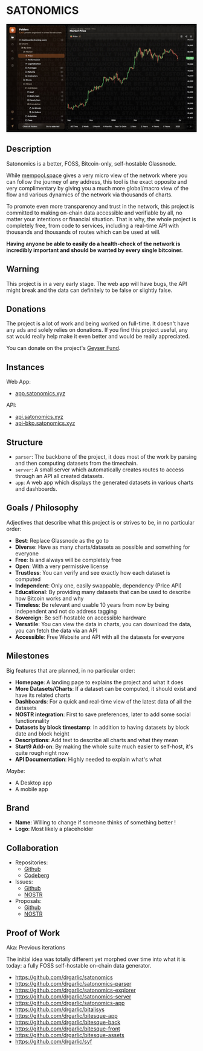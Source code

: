 # SATONOMICS

![Image of the Satonomics Web App](./assets/latest.jpg)

## Description

Satonomics is a better, FOSS, Bitcoin-only, self-hostable Glassnode.

While [mempool.space](https://mempool.space) gives a very micro view of the network where you can follow the journey of any address, this tool is the exact opposite and very complimentary by giving you a much more global/macro view of the flow and various dynamics of the network via thousands of charts.

To promote even more transparency and trust in the network, this project is committed to making on-chain data accessible and verifiable by all, no matter your intentions or financial situation. That is why, the whole project is completely free, from code to services, including a real-time API with thousands and thousands of routes which can be used at will.

**Having anyone be able to easily do a health-check of the network is incredibly important and should be wanted by every single bitcoiner.**

## Warning

This project is in a very early stage. The web app will have bugs, the API might break and the data can definitely to be false or slightly false.

## Donations

The project is a lot of work and being worked on full-time. It doesn't have any ads and solely relies on donations. If you find this project useful, any sat would really help make it even better and would be really appreciated.

You can donate on the project's [Geyser Fund](https://geyser.fund/project/satonomics/).

## Instances

Web App:

- [app.satonomics.xyz](https://app.satonomics.xyz)

API:

- [api.satonomics.xyz](https://api.satonomics.xyz)
- [api-bkp.satonomics.xyz](https://api-bkp.satonomics.xyz)

## Structure

- `parser`: The backbone of the project, it does most of the work by parsing and then computing datasets from the timechain.
- `server`: A small server which automatically creates routes to access through an API all created datasets.
- `app`: A web app which displays the generated datasets in various charts and dashboards.

## Goals / Philosophy

Adjectives that describe what this project is or strives to be, in no particular order:

- **Best**: Replace Glassnode as the go to
- **Diverse**: Have as many charts/datasets as possible and something for everyone
- **Free**: Is and always will be completely free
- **Open**: With a very permissive license
- **Trustless**: You can verify and see exactly how each dataset is computed
- **Independent**: Only one, easily swappable, dependency (Price API)
- **Educational**: By providing many datasets that can be used to describe how Bitcoin works and why
- **Timeless**: Be relevant and usable 10 years from now by being independent and not do address tagging
- **Sovereign**: Be self-hostable on accessible hardware
- **Versatile**: You can view the data in charts, you can download the data, you can fetch the data via an API
- **Accessible**: Free Website and API with all the datasets for everyone

## Milestones

Big features that are planned, in no particular order:

- **Homepage**: A landing page to explains the project and what it does
- **More Datasets/Charts**: If a dataset can be computed, it should exist and have its related charts
- **Dashboards**: For a quick and real-time view of the latest data of all the datasets
- **NOSTR integration**: First to save preferences, later to add some social functionnality
- **Datasets by block timestamp**: In addition to having datasets by block date and block height
- **Descriptions**: Add text to describe all charts and what they mean
- **Start9 Add-on**: By making the whole suite much easier to self-host, it's quite rough right now
- **API Documentation**: Highly needed to explain what's what

_Maybe_:

- A Desktop app
- A mobile app

## Brand

- **Name**: Willing to change if someone thinks of something better !
- **Logo**: Most likely a placeholder

## Collaboration

- Repositories:
  - [Github](https://github.com/satonomics-org/satonomics)
  - [Codeberg](https://codeberg.org/satonomics/satonomics)
- Issues:
  - [Github](https://github.com/satonomics-org/satonomics/issues)
  - [NOSTR](https://gitworkshop.dev/r/naddr1qq99xct5dahx7mtfvdesz9thwden5te0wp6hyurvv4ex2mrp0yhxxmmdqgsfw5dacngjlahye34krvgz7u0yghhjgk7gxzl5ptm9v6n2y3sn03srqsqqqaueek2h03/issues)
- Proposals:
  - [Github](https://github.com/satonomics-org/satonomics/pulls)
  - [NOSTR](https://gitworkshop.dev/r/naddr1qq99xct5dahx7mtfvdesz9thwden5te0wp6hyurvv4ex2mrp0yhxxmmdqgsfw5dacngjlahye34krvgz7u0yghhjgk7gxzl5ptm9v6n2y3sn03srqsqqqaueek2h03/proposals)

## Proof of Work

Aka: Previous iterations

The initial idea was totally different yet morphed over time into what it is today: a fully FOSS self-hostable on-chain data generator.

- https://github.com/drgarlic/satonomics
- https://github.com/drgarlic/satonomics-parser
- https://github.com/drgarlic/satonomics-explorer
- https://github.com/drgarlic/satonomics-server
- https://github.com/drgarlic/satonomics-app
- https://github.com/drgarlic/bitalisys
- https://github.com/drgarlic/bitesque-app
- https://github.com/drgarlic/bitesque-back
- https://github.com/drgarlic/bitesque-front
- https://github.com/drgarlic/bitesque-assets
- https://github.com/drgarlic/syf
